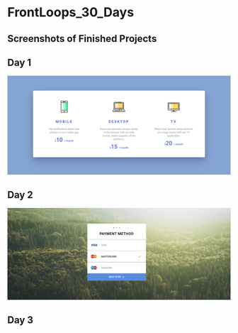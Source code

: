 # FrontLoops_30_Days

## Screenshots of Finished Projects

## Day 1

![day1.png](https://github.com/MelvinPeepers/FrontLoops_30_Days/blob/Day1/Day_1/assets/img/day1.png)

## Day 2

![day2.png](https://github.com/MelvinPeepers/FrontLoops_30_Days/blob/Day2/Day_2/assets/img/day2.png)

## Day 3
